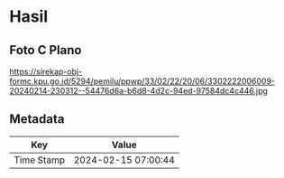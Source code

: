 # Hasil

## Foto C Plano

https://sirekap-obj-formc.kpu.go.id/5294/pemilu/ppwp/33/02/22/20/06/3302222006009-20240214-230312--54476d6a-b6d8-4d2c-94ed-97584dc4c446.jpg


## Metadata

| Key        | Value               |
| ---------- | ------------------- |
| Time Stamp | 2024-02-15 07:00:44 |



